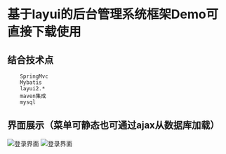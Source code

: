基于layui的后台管理系统框架Demo可直接下载使用
==
结合技术点
--
```
    SpringMvc
    Mybatis
    layui2.*
    maven集成
    mysql
```
界面展示（菜单可静态也可通过ajax从数据库加载）
--
![登录界面](http://www.taylormadeshoes.com.cn:99/upload/myImg/login.png)
![登录界面](http://www.taylormadeshoes.com.cn:99/upload/myImg/main.png)